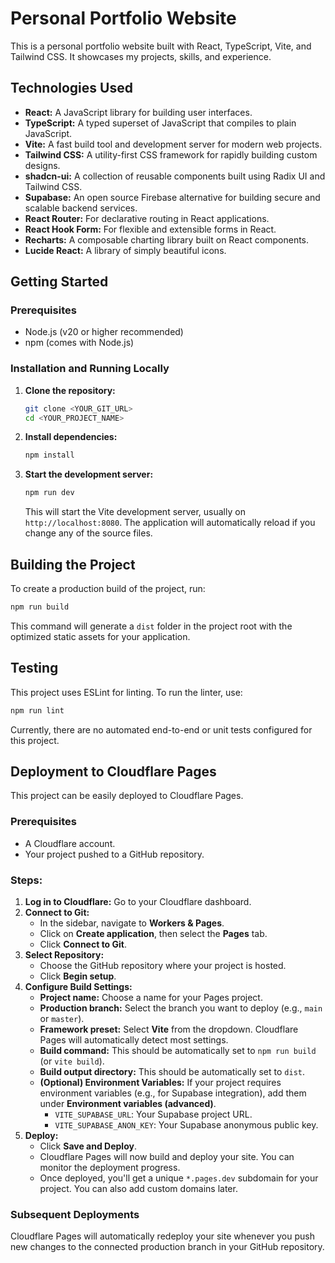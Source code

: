 # Personal Portfolio Website

This is a personal portfolio website built with React, TypeScript, Vite, and Tailwind CSS. It showcases my projects, skills, and experience.

## Technologies Used

- **React:** A JavaScript library for building user interfaces.
- **TypeScript:** A typed superset of JavaScript that compiles to plain JavaScript.
- **Vite:** A fast build tool and development server for modern web projects.
- **Tailwind CSS:** A utility-first CSS framework for rapidly building custom designs.
- **shadcn-ui:** A collection of reusable components built using Radix UI and Tailwind CSS.
- **Supabase:** An open source Firebase alternative for building secure and scalable backend services.
- **React Router:** For declarative routing in React applications.
- **React Hook Form:** For flexible and extensible forms in React.
- **Recharts:** A composable charting library built on React components.
- **Lucide React:** A library of simply beautiful icons.

## Getting Started

### Prerequisites

- Node.js (v20 or higher recommended)
- npm (comes with Node.js)

### Installation and Running Locally

1.  **Clone the repository:**
    ```bash
    git clone <YOUR_GIT_URL>
    cd <YOUR_PROJECT_NAME>
    ```

2.  **Install dependencies:**
    ```bash
    npm install
    ```

3.  **Start the development server:**
    ```bash
    npm run dev
    ```
    This will start the Vite development server, usually on `http://localhost:8080`. The application will automatically reload if you change any of the source files.

## Building the Project

To create a production build of the project, run:

```bash
npm run build
```
This command will generate a `dist` folder in the project root with the optimized static assets for your application.

## Testing

This project uses ESLint for linting. To run the linter, use:

```bash
npm run lint
```
Currently, there are no automated end-to-end or unit tests configured for this project.

## Deployment to Cloudflare Pages

This project can be easily deployed to Cloudflare Pages.

### Prerequisites

- A Cloudflare account.
- Your project pushed to a GitHub repository.

### Steps:

1.  **Log in to Cloudflare:** Go to your Cloudflare dashboard.
2.  **Connect to Git:**
    *   In the sidebar, navigate to **Workers & Pages**.
    *   Click on **Create application**, then select the **Pages** tab.
    *   Click **Connect to Git**.
3.  **Select Repository:**
    *   Choose the GitHub repository where your project is hosted.
    *   Click **Begin setup**.
4.  **Configure Build Settings:**
    *   **Project name:** Choose a name for your Pages project.
    *   **Production branch:** Select the branch you want to deploy (e.g., `main` or `master`).
    *   **Framework preset:** Select **Vite** from the dropdown. Cloudflare Pages will automatically detect most settings.
    *   **Build command:** This should be automatically set to `npm run build` (or `vite build`).
    *   **Build output directory:** This should be automatically set to `dist`.
    *   **(Optional) Environment Variables:** If your project requires environment variables (e.g., for Supabase integration), add them under **Environment variables (advanced)**.
        *   `VITE_SUPABASE_URL`: Your Supabase project URL.
        *   `VITE_SUPABASE_ANON_KEY`: Your Supabase anonymous public key.
5.  **Deploy:**
    *   Click **Save and Deploy**.
    *   Cloudflare Pages will now build and deploy your site. You can monitor the deployment progress.
    *   Once deployed, you'll get a unique `*.pages.dev` subdomain for your project. You can also add custom domains later.

### Subsequent Deployments

Cloudflare Pages will automatically redeploy your site whenever you push new changes to the connected production branch in your GitHub repository.
